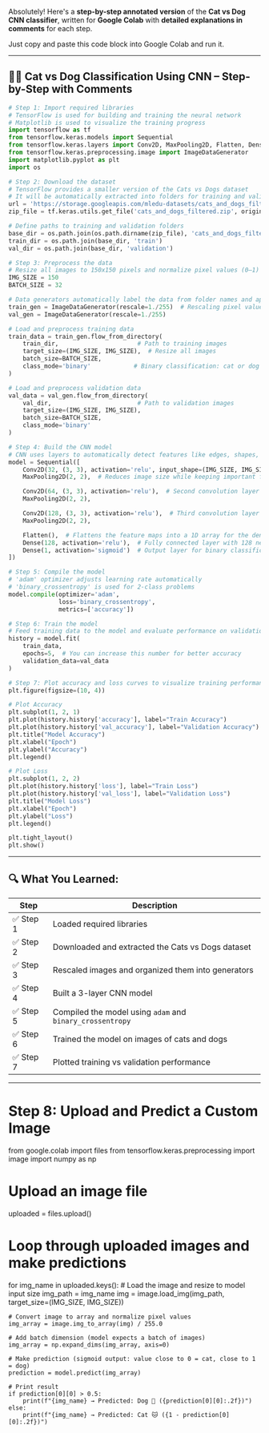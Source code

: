 Absolutely! Here's a **step-by-step annotated version** of the **Cat vs Dog CNN classifier**, written for **Google Colab** with **detailed explanations in comments** for each step.

Just copy and paste this code block into Google Colab and run it.

---

## 🐶🐱 Cat vs Dog Classification Using CNN – Step-by-Step with Comments

```python
# Step 1: Import required libraries
# TensorFlow is used for building and training the neural network
# Matplotlib is used to visualize the training progress
import tensorflow as tf
from tensorflow.keras.models import Sequential
from tensorflow.keras.layers import Conv2D, MaxPooling2D, Flatten, Dense
from tensorflow.keras.preprocessing.image import ImageDataGenerator
import matplotlib.pyplot as plt
import os

# Step 2: Download the dataset
# TensorFlow provides a smaller version of the Cats vs Dogs dataset
# It will be automatically extracted into folders for training and validation
url = 'https://storage.googleapis.com/mledu-datasets/cats_and_dogs_filtered.zip'
zip_file = tf.keras.utils.get_file('cats_and_dogs_filtered.zip', origin=url, extract=True)

# Define paths to training and validation folders
base_dir = os.path.join(os.path.dirname(zip_file), 'cats_and_dogs_filtered')
train_dir = os.path.join(base_dir, 'train')
val_dir = os.path.join(base_dir, 'validation')

# Step 3: Preprocess the data
# Resize all images to 150x150 pixels and normalize pixel values (0–1)
IMG_SIZE = 150
BATCH_SIZE = 32

# Data generators automatically label the data from folder names and apply preprocessing
train_gen = ImageDataGenerator(rescale=1./255)  # Rescaling pixel values
val_gen = ImageDataGenerator(rescale=1./255)

# Load and preprocess training data
train_data = train_gen.flow_from_directory(
    train_dir,                      # Path to training images
    target_size=(IMG_SIZE, IMG_SIZE),  # Resize all images
    batch_size=BATCH_SIZE,
    class_mode='binary'            # Binary classification: cat or dog
)

# Load and preprocess validation data
val_data = val_gen.flow_from_directory(
    val_dir,                        # Path to validation images
    target_size=(IMG_SIZE, IMG_SIZE),
    batch_size=BATCH_SIZE,
    class_mode='binary'
)

# Step 4: Build the CNN model
# CNN uses layers to automatically detect features like edges, shapes, and textures
model = Sequential([
    Conv2D(32, (3, 3), activation='relu', input_shape=(IMG_SIZE, IMG_SIZE, 3)),  # First convolution layer
    MaxPooling2D(2, 2),  # Reduces image size while keeping important features

    Conv2D(64, (3, 3), activation='relu'),  # Second convolution layer
    MaxPooling2D(2, 2),

    Conv2D(128, (3, 3), activation='relu'),  # Third convolution layer
    MaxPooling2D(2, 2),

    Flatten(),  # Flattens the feature maps into a 1D array for the dense layer
    Dense(128, activation='relu'),  # Fully connected layer with 128 neurons
    Dense(1, activation='sigmoid')  # Output layer for binary classification (0 or 1)
])

# Step 5: Compile the model
# 'adam' optimizer adjusts learning rate automatically
# 'binary_crossentropy' is used for 2-class problems
model.compile(optimizer='adam',
              loss='binary_crossentropy',
              metrics=['accuracy'])

# Step 6: Train the model
# Feed training data to the model and evaluate performance on validation data
history = model.fit(
    train_data,
    epochs=5,  # You can increase this number for better accuracy
    validation_data=val_data
)

# Step 7: Plot accuracy and loss curves to visualize training performance
plt.figure(figsize=(10, 4))

# Plot Accuracy
plt.subplot(1, 2, 1)
plt.plot(history.history['accuracy'], label="Train Accuracy")
plt.plot(history.history['val_accuracy'], label="Validation Accuracy")
plt.title("Model Accuracy")
plt.xlabel("Epoch")
plt.ylabel("Accuracy")
plt.legend()

# Plot Loss
plt.subplot(1, 2, 2)
plt.plot(history.history['loss'], label="Train Loss")
plt.plot(history.history['val_loss'], label="Validation Loss")
plt.title("Model Loss")
plt.xlabel("Epoch")
plt.ylabel("Loss")
plt.legend()

plt.tight_layout()
plt.show()
```

---

## 🔍 What You Learned:

| Step     | Description                                               |
| -------- | --------------------------------------------------------- |
| ✅ Step 1 | Loaded required libraries                                 |
| ✅ Step 2 | Downloaded and extracted the Cats vs Dogs dataset         |
| ✅ Step 3 | Rescaled images and organized them into generators        |
| ✅ Step 4 | Built a 3-layer CNN model                                 |
| ✅ Step 5 | Compiled the model using `adam` and `binary_crossentropy` |
| ✅ Step 6 | Trained the model on images of cats and dogs              |
| ✅ Step 7 | Plotted training vs validation performance                |

---

# Step 8: Upload and Predict a Custom Image
from google.colab import files
from tensorflow.keras.preprocessing import image
import numpy as np

# Upload an image file
uploaded = files.upload()

# Loop through uploaded images and make predictions
for img_name in uploaded.keys():
    # Load the image and resize to model input size
    img_path = img_name
    img = image.load_img(img_path, target_size=(IMG_SIZE, IMG_SIZE))
    
    # Convert image to array and normalize pixel values
    img_array = image.img_to_array(img) / 255.0
    
    # Add batch dimension (model expects a batch of images)
    img_array = np.expand_dims(img_array, axis=0)
    
    # Make prediction (sigmoid output: value close to 0 = cat, close to 1 = dog)
    prediction = model.predict(img_array)
    
    # Print result
    if prediction[0][0] > 0.5:
        print(f"{img_name} → Predicted: Dog 🐶 ({prediction[0][0]:.2f})")
    else:
        print(f"{img_name} → Predicted: Cat 🐱 ({1 - prediction[0][0]:.2f})")
